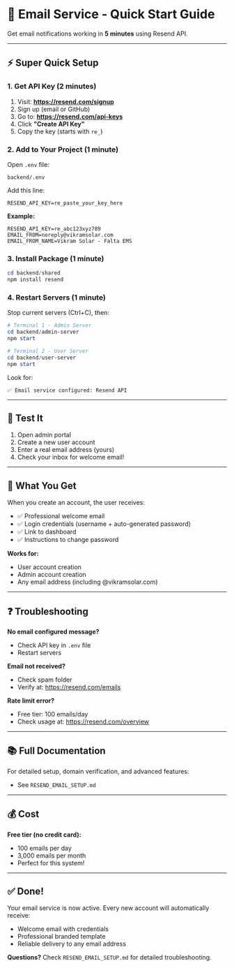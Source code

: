 # 🚀 Email Service - Quick Start Guide

Get email notifications working in **5 minutes** using Resend API.

---

## ⚡ **Super Quick Setup**

### **1. Get API Key (2 minutes)**

1. Visit: **https://resend.com/signup**
2. Sign up (email or GitHub)
3. Go to: **https://resend.com/api-keys**
4. Click **"Create API Key"**
5. Copy the key (starts with `re_`)

### **2. Add to Your Project (1 minute)**

Open `.env` file:
```
backend/.env
```

Add this line:
```env
RESEND_API_KEY=re_paste_your_key_here
```

**Example:**
```env
RESEND_API_KEY=re_abc123xyz789
EMAIL_FROM=noreply@vikramsolar.com
EMAIL_FROM_NAME=Vikram Solar - Falta EMS
```

### **3. Install Package (1 minute)**

```powershell
cd backend/shared
npm install resend
```

### **4. Restart Servers (1 minute)**

Stop current servers (Ctrl+C), then:

```powershell
# Terminal 1 - Admin Server
cd backend/admin-server
npm start

# Terminal 2 - User Server  
cd backend/user-server
npm start
```

Look for:
```
✅ Email service configured: Resend API
```

---

## 🧪 **Test It**

1. Open admin portal
2. Create a new user account
3. Enter a real email address (yours)
4. Check your inbox for welcome email!

---

## 📧 **What You Get**

When you create an account, the user receives:
- ✅ Professional welcome email
- ✅ Login credentials (username + auto-generated password)
- ✅ Link to dashboard
- ✅ Instructions to change password

**Works for:**
- User account creation
- Admin account creation
- Any email address (including @vikramsolar.com)

---

## ❓ **Troubleshooting**

**No email configured message?**
- Check API key in `.env` file
- Restart servers

**Email not received?**
- Check spam folder
- Verify at: https://resend.com/emails

**Rate limit error?**
- Free tier: 100 emails/day
- Check usage at: https://resend.com/overview

---

## 📚 **Full Documentation**

For detailed setup, domain verification, and advanced features:
- See `RESEND_EMAIL_SETUP.md`

---

## 💰 **Cost**

**Free tier (no credit card):**
- 100 emails per day
- 3,000 emails per month
- Perfect for this system!

---

## ✅ **Done!**

Your email service is now active. Every new account will automatically receive:
- Welcome email with credentials
- Professional branded template
- Reliable delivery to any email address

**Questions?** Check `RESEND_EMAIL_SETUP.md` for detailed troubleshooting.
